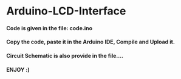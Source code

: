 # Arduino-LCD-Interface
#### Code is given in the file: code.ino
#### Copy the code, paste it in the Arduino IDE, Compile and Upload it.
#### Circuit Schematic is also provide in the file....
#### ENJOY :)

